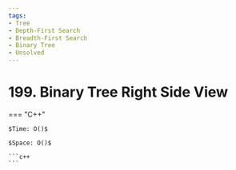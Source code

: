 ```yaml
---
tags:
- Tree
- Depth-First Search
- Breadth-First Search
- Binary Tree
- Unsolved
---
```



# 199. Binary Tree Right Side View

=== "C++"

    $Time: O()$

    $Space: O()$

    ```c++
    ```